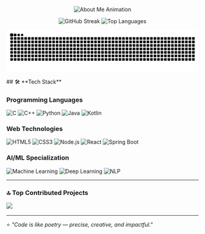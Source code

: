 
<p align="center">
  <img src="https://readme-typing-svg.herokuapp.com?font=Fira+Code&size=22&duration=3000&pause=1000&color=3AB0FF&center=false&vCenter=false&width=1000&lines=Hi!+I’m+Shreya!;A+final-year+Information+Science+student;I+am+Passionate+about+building+intelligent+systems;Solving+real-world+problems;Creating+projects+that+blend+creativity+with+technology" alt="About Me Animation" />
</p>

<div align="center">
  
  ![GitHub Streak](https://streak-stats.demolab.com?user=Shreya-196&theme=radical&hide_border=true&date_format=j%20M%5B%20Y%5D)
  ![Top Languages](https://github-readme-stats.vercel.app/api/top-langs/?username=Shreya-196&layout=compact&theme=radical&hide_border=true)

</div>
<div align="center">

   ![snake gif](https://github.com/Shreya-196/Shreya-196/blob/output/github-snake-dark.svg)
</div>
## 🛠️ **Tech Stack**

### **Programming Languages**
![C](https://img.shields.io/badge/C-A8B9CC?style=for-the-badge&logo=c&logoColor=black)
![C++](https://img.shields.io/badge/C++-00599C?style=for-the-badge&logo=c%2B%2B&logoColor=white)
![Python](https://img.shields.io/badge/Python-3776AB?style=for-the-badge&logo=python&logoColor=white)
![Java](https://img.shields.io/badge/Java-ED8B00?style=for-the-badge&logo=openjdk&logoColor=white)
![Kotlin](https://img.shields.io/badge/Kotlin-7F52FF?style=for-the-badge&logo=kotlin&logoColor=white)

### **Web Technologies**
![HTML5](https://img.shields.io/badge/HTML5-E34F26?style=for-the-badge&logo=html5&logoColor=white)
![CSS3](https://img.shields.io/badge/CSS3-1572B6?style=for-the-badge&logo=css3&logoColor=white)
![Node.js](https://img.shields.io/badge/Node.js-339933?style=for-the-badge&logo=nodedotjs&logoColor=white)
![React](https://img.shields.io/badge/React-61DAFB?style=for-the-badge&logo=react&logoColor=black)
![Spring Boot](https://img.shields.io/badge/Spring_Boot-6DB33F?style=for-the-badge&logo=spring&logoColor=white)

### **AI/ML Specialization**
![Machine Learning](https://img.shields.io/badge/Machine_Learning-FF6F00?style=for-the-badge&logo=tensorflow&logoColor=white)
![Deep Learning](https://img.shields.io/badge/Deep_Learning-FF6F00?style=for-the-badge&logo=keras&logoColor=white)
![NLP](https://img.shields.io/badge/NLP-3884FF?style=for-the-badge&logo=huggingface&logoColor=white)

---

### 🔝 Top Contributed Projects 
![](https://github-contributor-stats.vercel.app/api?username=Shreya-196&limit=5&theme=dark&combine_all_yearly_contributions=true)

---

⭐ *"Code is like poetry — precise, creative, and impactful."*  
